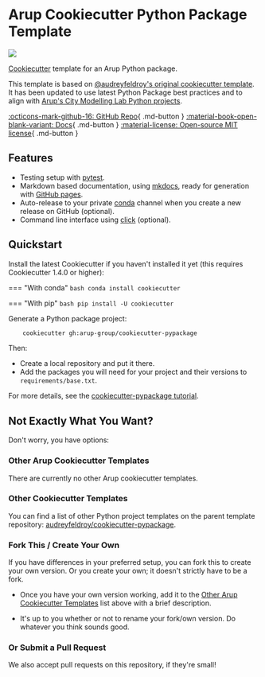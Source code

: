 # Arup Cookiecutter Python Package Template

[![](https://github.com/arup-group/cookiecutter-pypackage/actions/workflows/pages/pages-build-deployment/badge.svg?branch=gh-pages)](https://arup-group.github.io/cookiecutter-pypackage)

[Cookiecutter] template for an Arup Python package.

This template is based on [@audreyfeldroy's original cookiecutter template](https://github.com/audreyfeldroy/cookiecutter-pypackage).
It has been updated to use latest Python Package best practices and to align with [Arup's City Modelling Lab Python projects](https://github.com/search?q=topic%3Acml+org%3Aarup-group&type=repositories).


[:octicons-mark-github-16: GitHub Repo](https://github.com/arup-group/cookiecutter-pypackage "GitHub repository"){ .md-button }
[:material-book-open-blank-variant: Docs](https://arup-group.github.io/cookiecutter-pypackage "Documentation"){ .md-button }
[:material-license: Open-source MIT license](https://opensource.org/license/mit/ "MIT License"){ .md-button }

## Features

* Testing setup with [pytest].
* Markdown based documentation, using [mkdocs], ready for generation with [GitHub pages][github-pages].
* Auto-release to your private [conda] channel when you create a new release on GitHub (optional).
* Command line interface using [click] (optional).

[Cookiecutter]: https://github.com/cookiecutter/cookiecutter
[pytest]: https://docs.pytest.org
[mkdocs]: https://pypi.org/project/mkdocs/
[github-pages]: https://pages.github.com
[conda]: https://anaconda.org
[click]: https://click.palletsprojects.com

## Quickstart

Install the latest Cookiecutter if you haven't installed it yet (this requires Cookiecutter 1.4.0 or higher):

=== "With conda"
    ``` bash
        conda install cookiecutter
    ```

=== "With pip"
    ``` bash
        pip install -U cookiecutter
    ```

Generate a Python package project:

``` bash
    cookiecutter gh:arup-group/cookiecutter-pypackage
```

Then:

* Create a local repository and put it there.
* Add the packages you will need for your project and their versions to `requirements/base.txt`.

For more details, see the [cookiecutter-pypackage tutorial](https://arup-group.github.io/cookiecutter-pypackage/latest/tutorial).


## Not Exactly What You Want?

Don't worry, you have options:

### Other Arup Cookiecutter Templates

There are currently no other Arup cookiecutter templates.

### Other Cookiecutter Templates

You can find a list of other Python project templates on the parent template repository: [audreyfeldroy/cookiecutter-pypackage](https://github.com/audreyfeldroy/cookiecutter-pypackage).

### Fork This / Create Your Own

If you have differences in your preferred setup, you can fork this to create your own version.
Or you create your own; it doesn't strictly have to be a fork.

* Once you have your own version working, add it to the [Other Arup Cookiecutter Templates](#other-arup-cookiecutter-templates) list above with a brief description.

* It's up to you whether or not to rename your fork/own version. Do whatever you think sounds good.

### Or Submit a Pull Request

We also accept pull requests on this repository, if they're small!